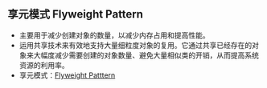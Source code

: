 ## 享元模式 Flyweight Pattern
- 主要用于减少创建对象的数量，以减少内存占用和提高性能。
- 运用共享技术来有效地支持大量细粒度对象的复用。它通过共享已经存在的对象来大幅度减少需要创建的对象数量、避免大量相似类的开销，从而提高系统资源的利用率。
- 享元模式：[Flyweight Patttern](https://github.com/jack-ningtz/DesignPattern/tree/main/FlyweightDesignPattern/FlyweightDesignPattern.cs "Flyweight  Design")